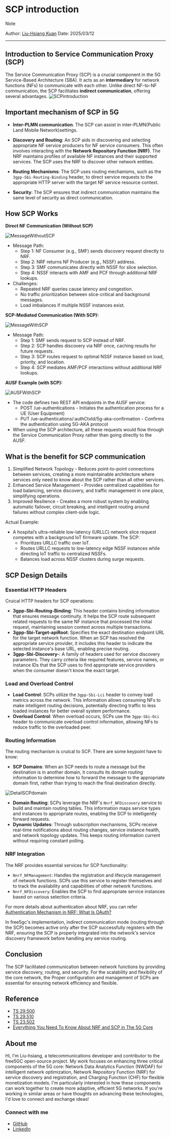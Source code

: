 # SCP introduction

> [!Note]
> Author: [Liu-Hsiang Kuan](https://www.linkedin.com/in/%E5%8A%89%E7%BF%94-%E5%AE%98-648591316/)
> Date: 2025/03/12

---

## Introduction to Service Communication Proxy (SCP)

The Service Communication Proxy (SCP) is a crucial component in the 5G Service-Based Architecture (SBA). It acts as an **intermediary** for network functions (NFs) to communicate with each other. Unlike direct NF-to-NF communication, the SCP facilitates **indirect communication**, offering several advantages.
![SCPintroduction](SCPintroduction.gif)

## Important mechanism of SCP in 5G

*   **Inter-PLMN communication**. The SCP can assist in inter-PLMN(Public Land Mobile Network)settings.

*   **Discovery and Routing**: An SCP aids in discovering and selecting appropriate NF service producers for NF service consumers. This often involves interacting with the **Network Repository Function (NRF)**. The NRF maintains profiles of available NF instances and their supported services. The SCP uses the NRF to discover other network entities.

*   **Routing Mechanisms**: The SCP uses routing mechanisms, such as the `3gpp-Sbi-Routing-Binding` header, to direct service requests to the appropriate HTTP server with the target NF service resource context.

*   **Security**: The SCP ensures that indirect communication maintains the same level of security as direct communication.

## How SCP Works

**Direct NF Communication (Without SCP)**

![MessageWithoutSCP](MessageWithoutSCP.png)

- Message Path:
    - Step 1: NF Consumer (e.g., SMF) sends discovery request directly to NRF.
    - Step 2: NRF returns NF Producer (e.g., NSSF) address.
    - Step 3: SMF communicates directly with NSSF for slice selection.
    - Step 4: NSSF interacts with AMF and PCF through additional NRF lookups.
- Challenges:
    - Repeated NRF queries cause latency and congestion.
    - No traffic prioritization between slice-critical and background messages.
    - Load imbalances if multiple NSSF instances exist.

**SCP-Mediated Communication (With SCP):**

![MessageWithSCP](MessageWithSCP.png)

- Message Path:
    - Step 1: SMF sends request to SCP instead of NRF.
    - Step 2: SCP handles discovery via NRF once, caching results for future requests.
    - Step 3: SCP routes request to optimal NSSF instance based on load, priority, and location.
    - Step 4: SCP mediates AMF/PCF interactions without additional NRF lookups.

**AUSF Example (with SCP):**

![AUSFWithSCP](AUSFWithSCP.png)

- The code defines two REST API endpoints in the AUSF service:
    - POST /ue-authentications - Initiates the authentication process for a UE (User Equipment)
    - PUT /ue-authentications/:authCtxId/5g-aka-confirmation - Confirms the authentication using 5G-AKA protocol
- When using the SCP architecture, all these requests would flow through the Service Communication Proxy rather than going directly to the AUSF.

## What is the benefit for SCP communication
1. Simplified Network Topology - Reduces point-to-point connections between services, creating a more maintainable architecture where services only need to know about the SCP rather than all other services.
2. Enhanced Service Management - Provides centralized capabilities for load balancing, service discovery, and traffic management in one place, simplifying operations.
3. Improved Resilience - Creates a more robust system by enabling automatic failover, circuit breaking, and intelligent routing around failures without complex client-side logic.

Actual Example:

- A hospital’s ultra-reliable low-latency (URLLC) network slice request competes with a background IoT firmware update. The SCP:
    - Prioritizes URLLC traffic over IoT.
    - Routes URLLC requests to low-latency edge NSSF instances while directing IoT traffic to centralized NSSFs.
    - Balances load across NSSF clusters during surge requests.


## SCP Design Details

### Essential HTTP Headers

Cruical HTTP headers for SCP operations:

- **3gpp-Sbi-Routing-Binding**: This header contains binding information that ensures message continuity. It helps the SCP route subsequent related requests to the same NF instance that processed the initial request, maintaining session context across multiple transactions.
- **3gpp-Sbi-Target-apiRoot**: Specifies the exact destination endpoint URL for the target network function. When an SCP has resolved the appropriate service provider, it includes this header to indicate the selected instance's base URL, enabling precise routing.
- **3gpp-Sbi-Discovery-**: A family of headers used for service discovery parameters. They carry criteria like required features, service names, or instance IDs that the SCP uses to find appropriate service providers when the consumer doesn't know the exact target.

### Load and Overload Control

*   **Load Control**: SCPs utilize the `3gpp-Sbi-Lci` header to convey load metrics across the network. This information allows consuming NFs to make intelligent routing decisions, potentially directing traffic to less loaded instances for better overall system performance.
*   **Overload Control**: When overload occurs, SCPs use the `3gpp-Sbi-Oci` header to communicate overload control information, allowing NFs to reduce traffic to the overloaded peer.

### Routing Information
The routing mechanism is cruical to SCP. There are some keypoint have to know:

- **SCP Domains**: When an SCP needs to route a message but the destination is in another domain, it consults its domain routing information to determine how to forward the message to the appropriate domain first, rather than trying to reach the final destination directly.

![DetailSCPdomain](DetailSCPdomain.png)

- **Domain Routing**: SCPs leverage the NRF's `Nnrf_NFDiscovery` service to build and maintain routing tables. This information maps service types and instances to appropriate routes, enabling the SCP to intelligently forward requests.
- **Dynamic Updates**: Through subscription mechanisms, SCPs receive real-time notifications about routing changes, service instance health, and network topology updates. This keeps routing information current without requiring constant polling.

### NRF Integration

The NRF provides essential services for SCP functionality:

- `Nnrf_NFManagement`: Handles the registration and lifecycle management of network functions. SCPs use this service to register themselves and to track the availability and capabilities of other network functions.
- `Nnrf_NFDiscovery`: Enables the SCP to find appropriate service instances based on various selection criteria.

For more details about authentication about NRF, you can refer [Authentication Mechanism in NRF: What Is OAuth?](https://free5gc.org/blog/20230802/20230802/)

In free5gc's implementation, indirect communication mode (routing through the SCP) becomes active only after the SCP successfully registers with the NRF, ensuring the SCP is properly integrated into the network's service discovery framework before handling any service routing.

## Conclusion

The SCP facilitated communication between network functions by providing service discovery, routing, and security. For the scalability and flexibility of the core network, the Proper configuration and management of SCPs are essential for ensuring network efficiency and flexible. 


## Reference

- [TS 29.500](https://portal.3gpp.org/desktopmodules/Specifications/SpecificationDetails.aspx?specificationId=3338)
- [TS 29.510](https://portal.3gpp.org/desktopmodules/Specifications/SpecificationDetails.aspx?specificationId=3345)
- [TS 23.502](https://portal.3gpp.org/desktopmodules/Specifications/SpecificationDetails.aspx?specificationId=3338)
- [Everything You Need To Know About NRF and SCP in The 5G Core](https://moniem-tech.com/wp-content/uploads/sites/3/2024/09/Model-C-and-Model-D.png)


## About me

Hi, I'm Liu-hsiang, a telecommunications developer and contributor to the free5GC open-source project. My work focuses on enhancing three critical components of the 5G core: Network Data Analytics Function (NWDAF) for intelligent network optimization, Network Repository Function (NRF) for service discovery and registration, and Charging Function (CHF) for flexible monetization models. I'm particularly interested in how these components can work together to create more adaptive, efficient 5G networks. If you're working in similar areas or have thoughts on advancing these technologies, I'd love to connect and exchange ideas!

### Connect with me

- [GitHub](https://github.com/senselessDog)
- [LinkedIn](https://www.linkedin.com/in/%E5%8A%89%E7%BF%94-%E5%AE%98-648591316/)